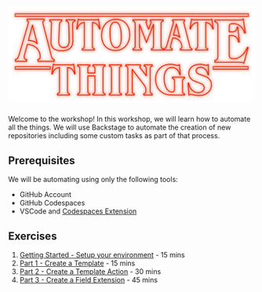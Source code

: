 # ![Image](./assets/automate_things.png)

Welcome to the workshop! In this workshop, we will learn how to automate all the
things. We will use Backstage to automate the creation of new repositories
including some custom tasks as part of that process.

## Prerequisites

We will be automating using only the following tools:

- GitHub Account
- GitHub Codespaces
- VSCode and
  [Codespaces Extension](https://marketplace.visualstudio.com/items?itemName=GitHub.codespaces)

## Exercises

1. [Getting Started - Setup your environment](./getting-started.md) - 15 mins
1. [Part 1 - Create a Template](./part-1.md) - 15 mins
1. [Part 2 - Create a Template Action](./part-2.md) - 30 mins
1. [Part 3 - Create a Field Extension](./part-3.md) - 45 mins
